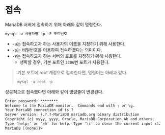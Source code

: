 # 접속

MariaDB 서버에 접속하기 위해 아래와 같이 명령한다.

```ps
mysql -u 사용자명 -p -P 포트번호
```

- `-u`는 접속하고자 하는 사용자의 이름을 지정하기 위해 사용한다.
- `-p`는 비밀번호를 이용하여 접속하겠다는 의미이다.
- `-P`는 접속하고자 하는 서버의 포트를 지정하기 위해 사용한다.
  - 생략할 경우, 기본 포트인 `3306`번 포트가 사용된다.

> 기본 포트에 root 계정으로 접속한다면, 명령어는 아래과 같다.
>
> ```ps
> mysql -u root -p
> ```

성공적으로 접속했다면 아래와 같이 명령줄이 변경된다.

```txt
Enter password: ********
Welcome to the MariaDB monitor.  Commands end with ; or \g.
Your MariaDB connection id is ?
Server version: ?.?.?-MariaDB mariadb.org binary distribution
Copyright (c) yyyy, yyyy, Oracle, MariaDB Corporation Ab and others.
Type 'help;' or '\h' for help. Type '\c' to clear the current input statement.
MariaDB [(none)]>
```
